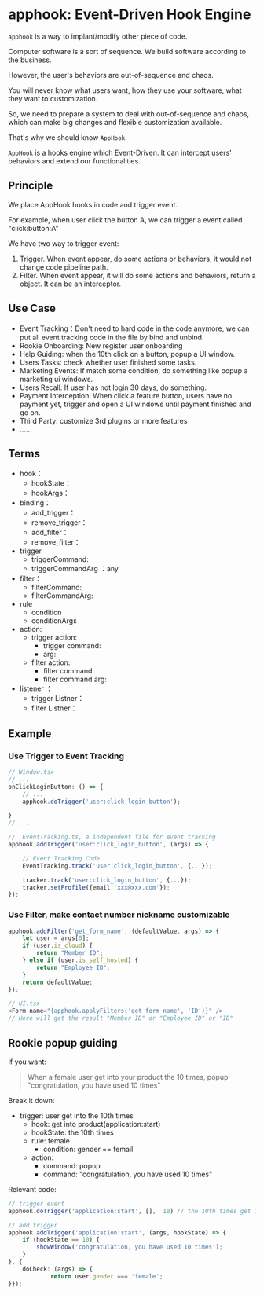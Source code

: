 # apphook: Event-Driven Hook Engine 

`apphook` is a way to implant/modify other piece of code.

Computer software is a sort of sequence. We build software according to the business.

However, the user's behaviors are out-of-sequence and chaos.

You will never know what users want, how they use your software, what they want to customization.

So, we need to prepare a system to deal with out-of-sequence and chaos, which can make big changes and flexible customization available.

That's why we should know `AppHook`.

`AppHook` is a hooks engine which Event-Driven. It can intercept users' behaviors and extend our functionalities.

## Principle

We place AppHook hooks in code and trigger event.

For example, when user click the button A,  we can trigger a event called "click:button:A"

We have two way to trigger event:

1. Trigger. When event appear, do some actions or behaviors, it would not change code pipeline path.
2. Filter. When event appear, it will do some actions and behaviors, return a object. It can be an interceptor.


## Use Case

- Event Tracking：Don't need to hard code in the code anymore, we can put all event tracking code in the file by bind and unbind.
- Rookie Onboarding: New register user onboarding
- Help Guiding: when the 10th click on a button, popup a UI window.
- Users Tasks: check whether user finished some tasks.
- Marketing Events: If match some condition, do something like popup a marketing ui windows.
- Users Recall: If user has not login 30 days, do something.
- Payment Interception: When click a feature button, users have no payment yet, trigger and open a UI windows until payment finished and go on.
- Third Party: customize 3rd plugins or more features
- ......

## Terms

- hook：
    - hookState：
    - hookArgs：
- binding：
    - add_trigger：
    - remove_trigger：
    - add_filter：
    - remove_filter：
- trigger
    - triggerCommand:
    - triggerCommandArg ：any
- filter：
    - filterCommand:
    - filterCommandArg:
- rule 
    - condition
    - conditionArgs
- action:
    - trigger action: 
        - trigger command: 
        - arg: 
    - filter action: 
        - filter command: 
        - filter command arg: 
- listener ：
    - trigger Listner：
    - filter Listner：




## Example

### Use Trigger to Event Tracking

```typescript
// Window.tsx
// ...
onClickLoginButton: () => {
    // ...
    apphook.doTrigger('user:click_login_button');

}
// ...
```

```typescript
//  EventTracking.ts, a independent file for event tracking 
apphook.addTrigger('user:click_login_button', (args) => {

    // Event Tracking Code
    EventTracking.track('user:click_login_button', {...});

    tracker.track('user:click_login_button', {...});
    tracker.setProfile({email:'xxx@xxx.com'});
});
```


### Use Filter, make contact number nickname customizable

```typescript
apphook.addFilter('get_form_name', (defaultValue, args) => {
    let user = args[0];
    if (user.is_cloud) {
        return "Member ID";
    } else if (user.is_self_hosted) {
        return "Employee ID";
    }
    return defaultValue;
});
```

```typescript
// UI.tsx
<Form name="{apphook.applyFilters('get_form_name', 'ID')}" />  
// Here will get the result "Member ID" or "Employee ID" or "ID"
```

## Rookie popup guiding

If you want: 
> When a female user get into your product the 10 times, popup "congratulation, you have used 10 times"

Break it down:

- trigger: user get into the 10th times
    - hook: get into product(application:start)
    - hookState: the 10th times
    - rule: female
        - condition: gender == femail
    - action: 
        - command: popup
        - command: "congratulation, you have used 10 times"
        

Relevant code:
```typescript
// trigger event
apphook.doTrigger('application:start', [],  10) // the 10th times get in

// add trigger
apphook.addTrigger('application:start', (args, hookState) => {
    if (hookState == 10) {
        showWindow('congratulation, you have used 10 times');
    }
}, {
    doCheck: (args) => {
            return user.gender === 'female';
}});
```

    
